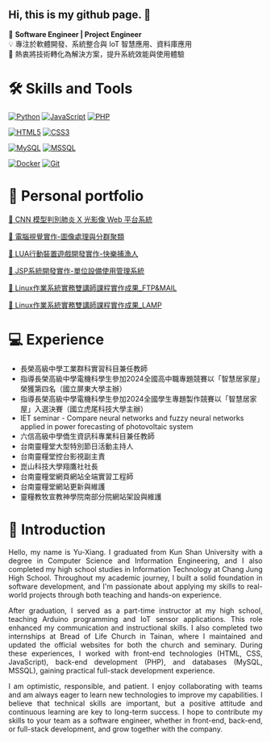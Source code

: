 ## Hi, this is my github page. 👋

🎯 **Software Engineer | Project Engineer**  
💡 專注於軟體開發、系統整合與 IoT 智慧應用、資料庫應用<br>
🚀 熱衷將技術轉化為解決方案，提升系統效能與使用體驗

🛠 Skills and Tools
===
<!-- 程式語言 -->
[![Python](https://img.shields.io/badge/Python-3776AB?logo=python&logoColor=white&style=flat)]()
[![JavaScript](https://img.shields.io/badge/JavaScript-F7DF1E?logo=javascript&logoColor=black&style=flat)]()
[![PHP](https://img.shields.io/badge/PHP-777BB4?logo=php&logoColor=white&style=flat)]()

<!-- 前端技術 -->
[![HTML5](https://img.shields.io/badge/HTML5-E34F26?logo=html5&logoColor=white&style=flat)]()
[![CSS3](https://img.shields.io/badge/CSS3-1572B6?logo=css3&logoColor=white&style=flat)]()

<!-- 資料庫 -->
[![MySQL](https://img.shields.io/badge/MySQL-4479A1?logo=mysql&logoColor=white&style=flat)]()
[![MSSQL](https://img.shields.io/badge/Microsoft%20SQL%20Server-CC2927?logo=microsoftsqlserver&logoColor=white&style=flat)]()

<!-- 工具與平台 -->
[![Docker](https://img.shields.io/badge/Docker-2496ED?logo=docker&logoColor=white&style=flat)]()
[![Git](https://img.shields.io/badge/Git-F05032?logo=git&logoColor=white&style=flat)]()

:bookmark_tabs: Personal portfolio
===
[📄 CNN 模型判別肺炎 X 光影像 Web 平台系統](./docs/專題報告書-CNN_final.pdf)

[📄 電腦視覺實作-圖像處理與分群聚類](./docs/電腦視覺實務B.pdf)

[📄 LUA行動裝置遊戲開發實作-快樂捕漁人](./docs/快樂捕漁人(LUA).pdf)

[📄 JSP系統開發實作-單位設備使用管理系統](./docs/軟體工程期末報告_188.pdf)

[📄 Linux作業系統實務雙講師課程實作成果_FTP&MAIL](./docs/Linux作業系統實務雙講師課程實作成果_FTP&MAIL.pdf)

[📄 Linux作業系統實務雙講師課程實作成果_LAMP](./docs/Linux作業系統實務雙講師課程實作成果_LAMP.pdf)

:computer: Experience
===
* 長榮高級中學工業群科實習科目兼任教師
* 指導長榮高級中學電機科學生參加2024全國高中職專題競賽以「智慧居家屋」榮獲第四名（國立屏東大學主辦）
* 指導長榮高級中學電機科學生參加2024全國學生專題製作競賽以「智慧居家屋」入選決賽（國立虎尾科技大學主辦）
* IET seminar - Compare neural networks and fuzzy neural networks applied in power forecasting of photovoltaic system
* 六信高級中學僑生資訊科專業科目兼任教師
* 台南靈糧堂大型特別節日活動主持人
* 台南靈糧堂控台影視副主責
* 崑山科技大學翔鷹社社長
* 台南靈糧堂網頁網站全端實習工程師
* 台南靈糧堂網站更新與維護
* 靈糧教牧宣教神學院南部分院網站架設與維護

📌 Introduction
===
<div style="text-align: justify;">
Hello, my name is Yu-Xiang. I graduated from Kun Shan University with a degree in Computer Science and Information Engineering, and I also completed my high school studies in Information Technology at Chang Jung High School. Throughout my academic journey, I built a solid foundation in software development, and I'm passionate about applying my skills to real-world projects through both teaching and hands-on experience.

After graduation, I served as a part-time instructor at my high school, teaching Arduino programming and IoT sensor applications. This role enhanced my communication and instructional skills. I also completed two internships at Bread of Life Church in Tainan, where I maintained and updated the official websites for both the church and seminary. During these experiences, I worked with front-end technologies (HTML, CSS, JavaScript), back-end development (PHP), and databases (MySQL, MSSQL), gaining practical full-stack development experience.

I am optimistic, responsible, and patient. I enjoy collaborating with teams and am always eager to learn new technologies to improve my capabilities. I believe that technical skills are important, but a positive attitude and continuous learning are key to long-term success. I hope to contribute my skills to your team as a software engineer, whether in front-end, back-end, or full-stack development, and grow together with the company.
</div>
